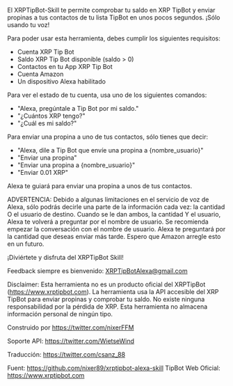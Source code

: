 El XRPTipBot-Skill te permite comprobar tu saldo en XRP TipBot y enviar propinas a tus contactos de tu lista TipBot en unos pocos segundos. ¡Sólo usando tu voz!

Para poder usar esta herramienta, debes cumplir los siguientes requisitos:

- Cuenta XRP Tip Bot 
- Saldo XRP Tip Bot disponible (saldo > 0)
- Contactos en tu App XRP Tip Bot 
- Cuenta Amazon 
- Un dispositivo Alexa habilitado


Para ver el estado de tu cuenta, usa uno de los siguientes comandos:
- "Alexa, pregúntale a Tip Bot por mi saldo."
- "¿Cuántos XRP tengo?"
- "¿Cuál es mi saldo?"

Para enviar una propina a uno de tus contactos, sólo tienes que decir:
- "Alexa, dile a Tip Bot que envíe una propina a {nombre_usuario}"
- "Enviar una propina"
- "Enviar una propina a {nombre_usuario}"
- "Enviar 0.01 XRP"

Alexa te guiará para enviar una propina a unos de tus contactos.

ADVERTENCIA: Debido a algunas limitaciones en el servicio de voz de Alexa, sólo podrás decirle una parte de la información cada vez:
la cantidad O el usuario de destino.
Cuando se le dan ambos, la cantidad Y el usuario, Alexa te volverá a preguntar por el nombre de usuario.
Se recomienda empezar la conversación con el nombre de usuario.
Alexa te preguntará por la cantidad que deseas enviar más tarde. Espero que Amazon arregle esto en un futuro.


¡Diviértete y disfruta del XRPTipBot Skill!

Feedback siempre es bienvenido:
XRPTipBotAlexa@gmail.com

Disclaimer: Esta herramienta no es un producto oficial del XRPTipBot (https://www.xrptipbot.com).
La herramienta usa la API accesible del XRP TipBot para enviar propinas y comprobar tu saldo.
No existe ninguna responsabilidad por la pérdida de XRP.
Esta herramienta no almacena información personal de ningún tipo.

Construido por
https://twitter.com/nixerFFM

Soporte API:
https://twitter.com/WietseWind

Traducción:
https://twitter.com/csanz_88


Fuent: https://github.com/nixer89/xrptipbot-alexa-skill
TipBot Web Oficial: https://www.xrptipbot.com
